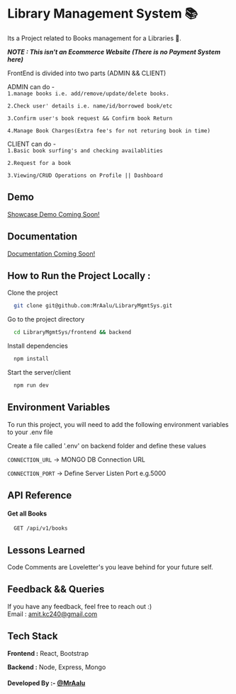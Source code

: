 # Library Management System 📚

Its a Project related to Books management for a Libraries 📜.

**_NOTE : This isn't an Ecommerce Website (There is no Payment System here)_**

FrontEnd is divided into two parts (ADMIN && CLIENT)

ADMIN can do -  
`1.manage books i.e. add/remove/update/delete books.`

`2.Check user' details i.e. name/id/borrowed book/etc`

`3.Confirm user's book request && Confirm book Return`

`4.Manage Book Charges(Extra fee's for not returing book in time)`

CLIENT can do -  
`1.Basic book surfing's and checking availablities`

`2.Request for a book`

`3.Viewing/CRUD Operations on Profile || Dashboard`

## Demo

[Showcase Demo Coming Soon!](https://www.github.com/MrAalu)

## Documentation

[Documentation Coming Soon!](https://www.github.com/MrAalu)

## How to Run the Project Locally :

Clone the project

```bash
  git clone git@github.com:MrAalu/LibraryMgmtSys.git
```

Go to the project directory

```bash
  cd LibraryMgmtSys/frontend && backend
```

Install dependencies

```bash
  npm install
```

Start the server/client

```bash
  npm run dev
```

## Environment Variables

To run this project, you will need to add the following environment variables to your .env file

Create a file called '.env' on backend folder and define these values

`CONNECTION_URL` -> MONGO DB Connection URL

`CONNECTION_PORT` -> Define Server Listen Port e.g.5000

## API Reference

#### Get all Books

```http
  GET /api/v1/books
```

## Lessons Learned

Code Comments are Loveletter's you leave behind for your future self.

## Feedback && Queries

If you have any feedback, feel free to reach out :)  
Email : amit.kc240@gmail.com

## Tech Stack

**Frontend :** React, Bootstrap

**Backend :** Node, Express, Mongo

#### Developed By :- [@MrAalu](https://www.github.com/MrAalu)
